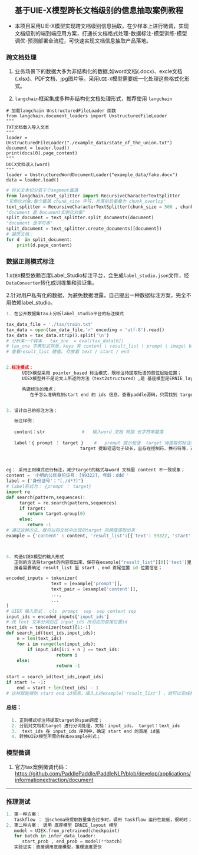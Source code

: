 ## <center>基于UIE-X模型跨长文档级别的信息抽取案例教程 </center>



+ 本项目采用UIE-X模型实现跨文档级别信息抽取，在少样本上进行微调，实现文档级别的端到端应用方案，打通长文档格式处理-数据标注-模型训练-模型调优-预测部署全流程，可快速实现文档信息抽取产品落地。

### 跨文档处理

1. 业务场景下的数据大多为非结构化的数据,如word文档(.docx)、excle文档(.xlsx)、PDF文档、jpg图片等。采用`UIE-X`模型需要统一化处理这些格式化形式。

2. `langchain`框架集成多种非结构化文档处理形式，推荐使用 `langchain`

```
# 加载langchain UnstructuredFileLoader 函数
from langchain.document_loaders import UnstructuredFileLoader
"""
TXT文档载入导入文本
"""
loader = UnstructuredFileLoader("./example_data/state_of_the_union.txt")
document = loader.load()
print(docs[0].page_content)
"""
DOCX文档读入(word)
"""
loader = UnstructuredWordDocumentLoader("example_data/fake.docx")
data = loader.load()
```

```python
# 将长文本切分若干个segment篇落
from langchain.text_splitter import RecursiveCharacterTextSplitter
"实例化对象:每个篇落 chunk_size 字符，片落前后重叠为 chunk_overlop"
text_splitter = RecursiveCharacterTextSplitter(chunk_size = 500 , chunk_overlap = 100)
"document 是 Document实例化对象"
split_document = text_splitter.split_documents(document)
"document 是字符串"
split_document = text_splitter.create_documents([document])
# 遍历文档：
for d  in split_document:
    print(d.page_content)
```

### 数据正则模式标注

1.`UIEX`模型依赖百度Label_Studio标注平台，会生成`label_studio.json`文件，经`DataConverter`转化成训练集和验证集。

2.针对用户私有化的数据，为避免数据泄露，自己提出一种数据标注方案，完全不用依赖label_studio。

```python
1. 在公开数据集tax上分析label_studio平台的标注模式

tax_data_file = './tax/train.txt'
tax_data = open(tax_data_file,'r' encoding = 'utf-8').read()
tax_data = tax_data.strip().split('\n')
# 分析某一个样本   tax_one  = eval(tax_data[0])
# tax_one 字典形式存放，keys 有 content \ result_list \ prompt \ image\ bbox
# 查看result_list 键值; 存放着 text / start / end 


2.标注模式：    
      UIEX模型采用 pointer_based 标注模式，既标注待提取短语的首位起始位置；
      UIEX模型并不是论文上所述的方法（text2structured）,是 基座模型是ERNIE_layout + mrc 方法            

      构造标注的难点：
         在于怎么准确找到start end 的 ids 信息，查看paddle源码，只需找到 target 分词id 在文本中的id 的位置信息即可。


3. 设计自己的标注方法：

   标注样例：
    
   content：str              #   输入word 文档 转换 长字符串篇落
   
   label：{ prompt ： target }    #   prompt 提示短语  target 待提取的标注短语，target短语在content文本中出现，
                            target 提取短语句子较长，且存在控制符、换行符等，通过正则的方法进行标注。
                                   
   

eg： 采用正则模式进行标注，减少target的格式与word 文档里 content 不一致现象；
content = '小明的公民身份证号：[99322], 年龄：ddd '
label = {'身份证号'："[./d*?]"}  
# label形式为： {prompt ： target}
import re
def search(pattern,sequences):
     target = re.search(pattern,sequences)
     if target:
        return target.group(0)
     else:
        return -1
# 通过这种方法，就可以将文档中出现的target 的跨度提取出来
example = {'content' : content, 'result_list':[{'text': 99322, 'start': None ,'end' : None }],"prompt" : '身份证号'}



4. 构造UIEX模型的输入形式
   正则的方法将target的内容取出来，保存在example["result_list"][0]['text']里 ，
   接着需要确定 result_list 里 start 、end 首尾位置 id 位置信息；

encoded_inputs = tokenizer(
                 text = [example['prompt']],
                 text_pair = [example['content']],
                 ...,
                 ...
)
# UIEX 输入形式： cls  prompt  sep  sep content sep
input_ids = encoded_inputs['input_ids']
# 找 text 文本分词后在 input_ids 所对应的首尾位置id
text_ids = tokenizer(text)[1:-1]
def search_id(text_ids,input_ids):
    n = len(text_ids)
    for i in range(len(input_ids):
        if input_ids[i:i + n ] == text_ids:
                   return i 
    else:
                   return -1
    
start = search_id(text_ids,input_ids)
if start != -1:                   
    end = start + len(text_ids) - 1
# 这样就能得到 start end id信息，填入上述example['result_list'] ，就可以完成构造样本。
```

#### 总结：
```python
  1. 正则模式标注待提取target的span跨度；
  2. 分别对文档和target 进行分词处理，文档：input_ids， target：text_ids 
  3.  text_ids 在 input_ids 序列中，确定 start end 的首尾 id值 
  4. 转换UIEX模型所需的样本example形式；
```

### 模型微调

1. 官方tax案例微调代码：https://github.com/PaddlePaddle/PaddleNLP/blob/develop/applications/informationextraction/document

****

### 推理测试

```python
1. 第一种方案：
   Taskflow ： 当schema待提取数量集合过多时，调用 Taskflow 运行性能低，很耗时；
2. 第二种方案： 调用 底座模型 ERNIE_layout 模型
   model = UIEX.from_pretrained(checkpoint)
   for batch in infer_data_loader:
      start_prob , end_prob = model(**batch)  
   实验证实：直接调用底座模型，推理速度更快
```

